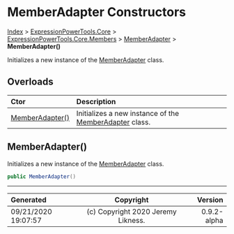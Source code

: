 ﻿# MemberAdapter Constructors

[Index](../index.md) > [ExpressionPowerTools.Core](ExpressionPowerTools.Core.a.md) > [ExpressionPowerTools.Core.Members](ExpressionPowerTools.Core.Members.n.md) > [MemberAdapter](ExpressionPowerTools.Core.Members.MemberAdapter.cs.md) > **MemberAdapter()**

Initializes a new instance of the [MemberAdapter](ExpressionPowerTools.Core.Members.MemberAdapter.cs.md) class.

## Overloads

| Ctor | Description |
| :-- | :-- |
| [MemberAdapter()](#memberadapter) | Initializes a new instance of the [MemberAdapter](ExpressionPowerTools.Core.Members.MemberAdapter.cs.md) class. |

## MemberAdapter()

Initializes a new instance of the [MemberAdapter](ExpressionPowerTools.Core.Members.MemberAdapter.cs.md) class.

```csharp
public MemberAdapter()
```



---

| Generated | Copyright | Version |
| :-- | :-: | --: |
| 09/21/2020 19:07:57 | (c) Copyright 2020 Jeremy Likness. | 0.9.2-alpha |
